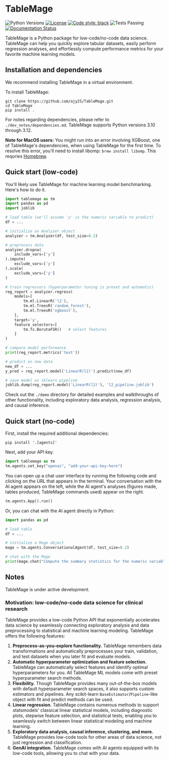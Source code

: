 # TableMage

![Python Versions](https://img.shields.io/badge/python-3.10%20%7C%203.11%20%7C%203.12-blue)
[![License](https://img.shields.io/badge/License-BSD%203--Clause-blue.svg)](https://opensource.org/licenses/BSD-3-Clause)
[![Code style: black](https://img.shields.io/badge/code%20style-black-000000.svg)](https://github.com/psf/black)
![Tests Passing](https://github.com/ajy25/TableMage/actions/workflows/test.yml/badge.svg)
[![Documentation Status](https://readthedocs.org/projects/tablemage/badge/?version=latest)](https://tablemage.readthedocs.io/en/latest/?badge=latest)



TableMage is a Python package for low-code/no-code data science.
TableMage can help you quickly explore tabular datasets, 
easily perform regression analyses, 
and effortlessly compute performance metrics for your favorite machine learning models.


## Installation and dependencies

We recommend installing TableMage in a virtual environment.

To install TableMage:
```
git clone https://github.com/ajy25/TableMage.git
cd TableMage
pip install .
```

For notes regarding dependencies, please refer to `./dev_notes/dependencies.md`. 
TableMage supports Python versions 3.10 through 3.12.

**Note for MacOS users:** You might run into an error involving XGBoost, one of TableMage's dependencies, when using TableMage for the first time.
To resolve this error, you'll need to install libomp: `brew install libomp`. This requries [Homebrew](https://brew.sh/).

## Quick start (low-code)

You'll likely use TableMage for machine learning model benchmarking. Here's how to do it.

```python
import tablemage as tm
import pandas as pd
import joblib

# load table (we'll assume 'y' is the numeric variable to predict)
df = ...

# initialize an Analyzer object
analyzer = tm.Analyzer(df, test_size=0.2)

# preprocess data
analyzer.dropna(
    include_vars=['y']
).impute(
    exclude_vars=['y']
).scale(
    exclude_vars=['y']
)

# train regressors (hyperparameter tuning is preset and automatic)
reg_report = analyzer.regress(
    models=[
        tm.ml.LinearR('l2'),
        tm.ml.TreesR('random_forest'),
        tm.ml.TreesR('xgboost'),
    ],
    target='y',
    feature_selectors=[
        tm.fs.BorutaFSR()   # select features
    ]
)

# compare model performance
print(reg_report.metrics('test'))

# predict on new data
new_df = ...
y_pred = reg_report.model('LinearR(l2)').predict(new_df)

# save model as sklearn pipeline
joblib.dump(reg_report.model('LinearR(l2)'), 'l2_pipeline.joblib')
```

Check out the `./demo` directory for detailed examples and walkthroughs of other functionality, 
including exploratory data analysis, regression analysis, and causal inference.


## Quick start (no-code)

First, install the required additional dependencies:
```
pip install '.[agents]'
```

Next, add your API key.
```python
import tablemage as tm
tm.agents.set_key("openai", "add-your-api-key-here")
```


You can open up a chat user interface by running the following code and clicking on the URL that appears in the terminal.
Your conversation with the AI agent appears on the left, while the AI agent's analyses (figures made, tables produced, TableMage commands used) appear on the right.

```python
tm.agents.App().run()
```

Or, you can chat with the AI agent directly in Python:

```python
import pandas as pd

# load table
df = ...

# initialize a Mage object
mage = tm.agents.ConversationalAgent(df, test_size=0.2)

# chat with the Mage
print(mage.chat("Compute the summary statistics for the numeric variables."))
```

## Notes

TableMage is under active development.

### Motivation: low-code/no-code data science for clinical research

TableMage provides a low-code Python API that exponentially accelerates data science by seamlessly connecting exploratory analysis and data preprocessing to statistical and machine learning modeling. TableMage offers the following features:
1. **Preprocess-as-you-explore functionality.** TableMage remembers data transformations and automatically preprocesses your train, validation, and test datasets when you later fit and evaluate models. 
2. **Automatic hyperparameter optimization and feature selection.** TableMage can automatically select features and identify optimal hyperparameters for you. All TableMage ML models come with preset hyperparameter search methods. 
3. **Flexibility.** Though TableMage provides many out-of-the-box models with default hyperparameter search spaces, it also supports custom estimators and pipelines. Any scikit-learn `BaseEstimator`/`Pipeline`-like object with fit and predict methods can be used. 
4. **Linear regression.** TableMage contains numerous methods to support statsmodels' classical linear statistical models, including diagnostic plots, stepwise feature selection, and statistical tests, enabling you to seamlessly switch between linear statistical modeling and machine learning.
5. **Exploratory data analysis, causal inference, clustering, and more.** TableMage provides low-code tools for other areas of data science, not just regression and classification.
5. **GenAI integration.**  TableMage comes with AI agents equipped with its low-code tools, allowing you to chat with your data.

